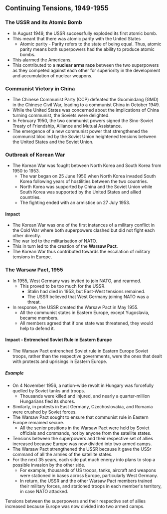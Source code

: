 ## Continuing Tensions, 1949-1955


### The USSR and its Atomic Bomb


- In August 1949, the USSR successfully exploded its first atomic bomb.
- This meant that there was atomic parity with the United States
    * Atomic parity - Parity refers to the state of being equal. Thus, atomic parity means both superpowers had the ability to produce atomic bombs.
- This alarmed the Americans.
- This contributed to a __nuclear arms race__ between the two superpowers as they competed against each other for superiority in the development and accumulation of nuclear weapons.

### Communist Victory in China


- The Chinese Communist Party (CCP) defeated the Guomindang (GMD) in the Chinese Civil War, leading to a communist China in October 1949.
- While the United States was concerned about the implications of China turning communist, the Soviets were delighted.
- In February 1950, the two communist powers signed the Sino-Soviet Treaty of Friendship, Alliance and Mutual Assistance.
- The emergence of a new communist power that strengthened the communist bloc led by the Soviet Union heightened tensions between the United States and the Soviet Union.

### Outbreak of Korean War


- The Korean War was fought between North Korea and South Korea from 1950 to 1953.
    * The war began on 25 June 1950 when North Korea invaded South Korea following years of hostilities between the two countries.
    * North Korea was supported by China and the Soviet Union while South Korea was supported by the United States and allied countries.
    * The fighting ended with an armistice on 27 July 1953.

#### Impact


- The Korean War was one of the first instances of a military conflict in the Cold War where both superpowers clashed but did not fight each other directly.
- The war led to the militarisation of NATO.
- This in turn led to the creation of the __Warsaw Pact__.
- The Korean War thus contributed towards the escalation of military tensions in Europe.

### The Warsaw Pact, 1955


- In 1955, West Germany was invited to join NATO, and rearmed.
    * This proved to be too much for the USSR.
        + Stalin had died in 1953, but East-West tensions remained.
        + The USSR believed that West Germany joining NATO was a threat.
- In response, the USSR created the Warsaw Pact in May 1955.
    * All the communist states in Eastern Europe, except Yugoslavia, became members.
    * All members agreed that if one state was threatened, they would help to defend it.

#### Impact - Entrenched Soviet Rule in Eastern Europe


- The Warsaw Pact entrenched Soviet rule in Eastern Europe Soviet troops, rather than the respective governments, were the ones that dealt with protests and uprisings in Eastern Europe.

##### Example


- On 4 November 1956, a nation-wide revolt in Hungary was forcefully quelled by Soviet tanks and troops.
    * Thousands were killed and injured, and nearly a quarter-million Hungarians fled its shores.
- Similarly, in protests in East Germany, Czechoslovakia, and Romania were crushed by Soviet forces.
- The Warsaw Pact sought to ensure that communist rule in Eastern Europe remained secure.
    - All the senior positions in the Warsaw Pact were held by Soviet officials and commands, not by anyone from the satellite states.
- Tensions between the superpowers and their respective set of allies increased because Europe was now divided into two armed camps.
- The Warsaw Pact strengthened the USSR because it gave the USSr command of all the armies of the satellite states.
- For the next 35 years, each side put much energy into plans to stop a possible invasion by the other side.
    * For example, thousands of US troops, tanks, aircraft and weapons were stationed in bases across Europe, particularly West Germany.
    * In return, the USSR and the other Warsaw Pact members trained their military forces, and stationed troops in each member's territory, in case NATO attacked.

Tensions between the superpowers and their respective set of allies increased because Europe was now divided into two armed camps.

